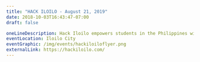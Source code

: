 ```yaml
---
title: "HACK ILOILO - August 21, 2019"
date: 2018-10-03T16:43:47-07:00
draft: false

oneLineDescription: Hack Iloilo empowers students in the Philippines with entrepreneurial skills and challenges them to solve real world problems.
eventLocation: Iloilo City
eventGraphic: /img/events/hackiloiloflyer.png
externalLink: https://hackiloilo.com/
---
```


